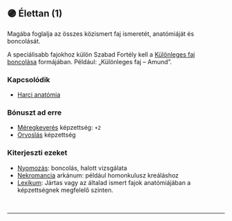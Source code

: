 ## 🟣 Élettan (1)

Magába foglalja az összes közismert faj ismeretét, anatómiáját és boncolását.

A speciálisabb fajokhoz külön Szabad Fortély kell a [Különleges faj boncolása](../fortelyok.szabad/kulonleges_faj_boncolasa.md) formájában. Például: „Különleges faj – Amund”.

### Kapcsolódik

- [Harci anatómia](../fortelyok.harci/harci_anatomia.md)

### Bónuszt ad erre

- [Méregkeverés](../kepzettsegek.primer.altalanos/meregkeveres.md) képzettség: `+2`
- [Orvoslás](../kepzettsegek.primer.altalanos/orvoslas.md) képzettség
### Kiterjeszti ezeket

- [Nyomozás](../kepzettsegek.primer.altalanos/nyomozas.md): boncolás, halott vizsgálata
- [Nekromancia](../kepzettsegek.primer.arkanumok/nekromancia.md) arkánum: például homonkulusz kreáláshoz
- [Lexikum](../kepzettsegek.szekunder/lexikum.md): Jártas vagy az általad ismert fajok anatómiájában a képzettségnek megfelelő szinten.

<br />

---

